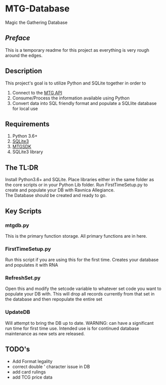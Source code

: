 # MTG-Database
Magic the Gathering Database

## *Preface*
This is a temporary readme for this project as everything is very rough around the edges.  

## Description
This project's goal is to utilize Python and SQLite together in order to 
1. Connect to the [MTG API](https://magicthegathering.io/)
1. Consume/Process the information available using Python
1. Convert data into SQL friendly format and populate a SQLlite database for local use

## Requirements
1. Python 3.6+
1. [SQLite3](https://www.sqlite.org/index.html)
1. [MTGSDK](https://magicthegathering.io/)
1. SQLite3 library

## The TL:DR
Install Python3.6+ and SQLite.
Place libraries either in the same folder as the core scripts or in your Python Lib folder.
Run FirstTimeSetup.py to create and populate your DB with Ravnica Allegiance.  
The Database should be created and ready to go.

## Key Scripts

### mtgdb.py
This is the primary function storage.  All primary functions are in here.

### FirstTimeSetup.py
Run this script if you are using this for the first time.  Creates your database and populates it with RNA

### RefreshSet.py
Open this and modify the setcode variable to whatever set code you want to populate your DB with.  This will drop all records currently
from that set in the database and then repopulate the entire set

### UpdateDB
Will attempt to bring the DB up to date.  WARNING: can have a significant run time for first time use.  Intended use is for continued database maintenance as new sets are released.


## TODO's

* Add Format legality
* correct double ' character issue in DB
* add card rulings
* add TCG price data
